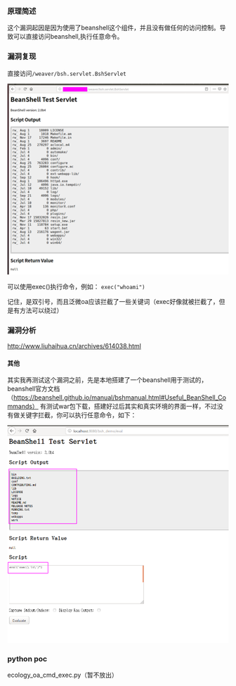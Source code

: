 ### 原理简述

这个漏洞起因是因为使用了beanshell这个组件，并且没有做任何的访问控制。导致可以直接访问beanshell,执行任意命令。

###  漏洞复现

直接访问`/weaver/bsh.servlet.BshServlet`

![](assets/poc.png)

可以使用exec()执行命令，例如：
`exec("whoami")`

记住，是双引号，而且泛微oa应该拦截了一些关键词（exec好像就被拦截了，但是有方法可以绕过）

### 漏洞分析

http://www.liuhaihua.cn/archives/614038.html

#### 其他

其实我再测试这个漏洞之前，先是本地搭建了一个beanshell用于测试的，beanshell官方文档（https://beanshell.github.io/manual/bshmanual.html#Useful_BeanShell_Commands）
有测试war包下载，搭建好过后其实和真实环境的界面一样，不过没有做关键字拦截，你可以执行任意命令，如下：

![](assets/local.png)




### python poc


ecology_oa_cmd_exec.py（暂不放出）
